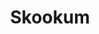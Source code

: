 ---
title: Skookum
crosslinks:
- youtubefactsbot
- youtubot
- livven
- u_imguralbumbot
- Justrolledintotheshop
- tmsbmeta
- xkcd
- autourbanbot
- VXJunkies
- dataisbeautiful
- Welding
- botwatch
- metalworking
- ArtisanVideos
- techsupportgore
- Machinists
- specializedtools
- EngineeringPorn
- pics
- modnews
---